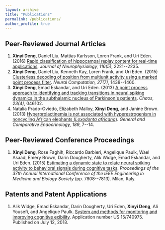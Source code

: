 ```yaml
---
layout: archive
title: "Publications"
permalink: /publications/
author_profile: true
---
```


Peer-Reviewed Journal Articles
------
1. **Xinyi Deng**, Daniel Liu, Mattias Karlsson, Loren Frank, and Uri Eden. (2016) [Rapid classification of hippocampal replay content for real-time applications](https://www.physiology.org/doi/full/10.1152/jn.00151.2016). *Journal of Neurophysiology, 116(5)*, 2221--2235.
1. **Xinyi Deng**, Daniel Liu, Kenneth Kay, Loren Frank, and Uri Eden. (2015) [Clusterless decoding of position from multiunit activity using a marked point process filter](https://www.mitpressjournals.org/doi/10.1162/NECO_a_00744). *Neural Computation, 27(7)*, 1438--1460.
1. **Xinyi Deng**, Emad Eskandar, and Uri Eden. (2013) [A point process approach to identifying and tracking transitions in neural spiking dynamics in the subthalamic nucleus of Parkinson's patients](https://aip.scitation.org/doi/10.1063/1.4818546). *Chaos, 23(4)*, 046102.
1. Natalia Prado-Oviedo, Elizabeth Malloy, **Xinyi Deng**, and Janine Brown. (2013) [Hyperprolactinemia is not associated with hyperestrogenism in noncycling African elephants (*Loxodonta africana*)](https://www.sciencedirect.com/science/article/pii/S0016648013001755). *General and Comparative Endocrinology, 189*, 7--14.

Peer-Reviewed Conference Proceedings
------
1. **Xinyi Deng**, Rose Faghih, Riccardo Barbieri, Angelique Paulk, Wael Asaad, Emery Brown, Darin Dougherty, Alik Widge, Emad Eskandar, and Uri Eden. (2015) [Estimating a dynamic state to relate neural spiking activity to behavioral signals during cognitive tasks](https://ieeexplore.ieee.org/document/7320203). *Proceedings of the 37th Annual International Conference of the IEEE Engineering in Medicine and Biology Society* (pp. 7808--7813). Milan, Italy.

Patents and Patent Applications
------
1. Alik Widge, Emad Eskandar, Darin Dougherty, Uri Eden, **Xinyi Deng**, Ali Yousefi, and Angelique Paulk. [System and methods for monitoring and improving cognitive exibility](https://patents.google.com/patent/WO2017004362A1/en). Application number US 15/740975. Published on July 12, 2018.
